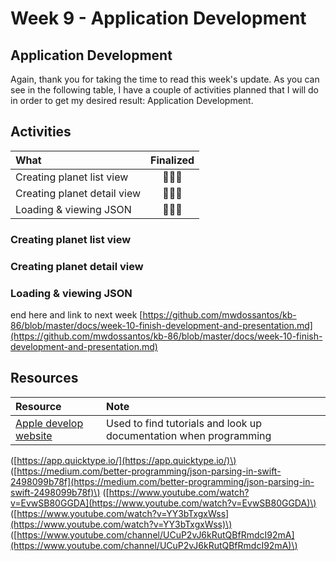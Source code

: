 # Week 9 - Application Development

## Application Development

Again, thank you for taking the time to read this week's update. As you can see in the following table, I have a couple of activities planned that I will do in order to get my desired result: Application Development.

## Activities

| What | Finalized |
| :--- | :---: |
| Creating planet list view | 🧑🏻‍💻 |
| Creating planet detail view | 🧑🏻‍💻 |
| Loading & viewing JSON | 🧑🏻‍💻 |

### Creating planet list view

### Creating planet detail view

### Loading & viewing JSON

end here and link to next week [https://github.com/mwdossantos/kb-86/blob/master/docs/week-10-finish-development-and-presentation.md](https://github.com/mwdossantos/kb-86/blob/master/docs/week-10-finish-development-and-presentation.md)

## Resources

| Resource | Note |
| :--- | :--- |
| [Apple develop website](https://developer.apple.com/develop/) | Used to find tutorials and look up documentation when programming |

\([https://app.quicktype.io/](https://app.quicktype.io/)\) \([https://medium.com/better-programming/json-parsing-in-swift-2498099b78f](https://medium.com/better-programming/json-parsing-in-swift-2498099b78f)\) \([https://www.youtube.com/watch?v=EvwSB80GGDA](https://www.youtube.com/watch?v=EvwSB80GGDA)\) \([https://www.youtube.com/watch?v=YY3bTxgxWss](https://www.youtube.com/watch?v=YY3bTxgxWss)\) \([https://www.youtube.com/channel/UCuP2vJ6kRutQBfRmdcI92mA](https://www.youtube.com/channel/UCuP2vJ6kRutQBfRmdcI92mA)\)

